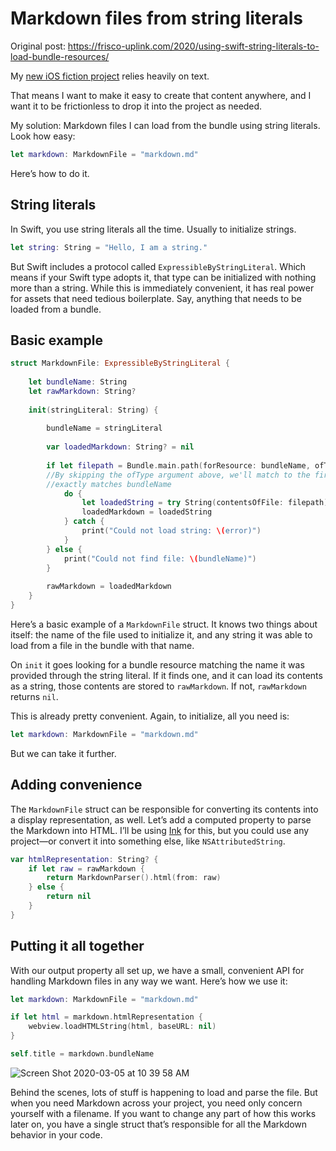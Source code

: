 # Markdown files from string literals

Original post: https://frisco-uplink.com/2020/using-swift-string-literals-to-load-bundle-resources/

My [new iOS fiction project](https://twitter.com/_danilo/status/1227650622377414656) relies heavily on text.

That means I want to make it easy to create that content anywhere, and I want it to be frictionless to drop it into the project as needed.

My solution: Markdown files I can load from the bundle using string literals. Look how easy:

```swift
let markdown: MarkdownFile = "markdown.md"
```

Here’s how to do it.

String literals
---------------

In Swift, you use string literals all the time. Usually to initialize strings.

```swift
let string: String = "Hello, I am a string."
```

But Swift includes a protocol called `ExpressibleByStringLiteral`. Which means if your Swift type adopts it, that type can be initialized with nothing more than a string. While this is immediately convenient, it has real power for assets that need tedious boilerplate. Say, anything that needs to be loaded from a bundle.

Basic example
-------------

```swift
struct MarkdownFile: ExpressibleByStringLiteral {
    
    let bundleName: String
    let rawMarkdown: String?
    
    init(stringLiteral: String) {
        
        bundleName = stringLiteral
        
        var loadedMarkdown: String? = nil
                
        if let filepath = Bundle.main.path(forResource: bundleName, ofType: nil) {
        //By skipping the ofType argument above, we'll match to the first file whose name
        //exactly matches bundleName
            do {
                let loadedString = try String(contentsOfFile: filepath)
                loadedMarkdown = loadedString
            } catch {
                print("Could not load string: \(error)")
            }
        } else {
            print("Could not find file: \(bundleName)")
        }
        
        rawMarkdown = loadedMarkdown
    }
}
```

Here’s a basic example of a `MarkdownFile` struct. It knows two things about itself: the name of the file used to initialize it, and any string it was able to load from a file in the bundle with that name.

On `init` it goes looking for a bundle resource matching the name it was provided through the string literal. If it finds one, and it can load its contents as a string, those contents are stored to `rawMarkdown`. If not, `rawMarkdown` returns `nil`.

This is already pretty convenient. Again, to initialize, all you need is:

```swift
let markdown: MarkdownFile = "markdown.md"
```

But we can take it further.

Adding convenience
------------------

The `MarkdownFile` struct can be responsible for converting its contents into a display representation, as well. Let’s add a computed property to parse the Markdown into HTML. I’ll be using [Ink](https://github.com/JohnSundell/Ink) for this, but you could use any project—or convert it into something else, like `NSAttributedString`.

```swift
var htmlRepresentation: String? {
    if let raw = rawMarkdown {
        return MarkdownParser().html(from: raw)
    } else {
        return nil
    }
}
```

Putting it all together
-----------------------

With our output property all set up, we have a small, convenient API for handling Markdown files in any way we want. Here’s how we use it:

```swift
let markdown: MarkdownFile = "markdown.md"

if let html = markdown.htmlRepresentation {
    webview.loadHTMLString(html, baseURL: nil)
}

self.title = markdown.bundleName
```
![Screen Shot 2020-03-05 at 10 39 58 AM](https://user-images.githubusercontent.com/213358/75999380-1cf13600-5ed0-11ea-82b2-c1f2ff5a19ec.png)

Behind the scenes, lots of stuff is happening to load and parse the file. But when you need Markdown across your project, you need only concern yourself with a filename. If you want to change any part of how this works later on, you have a single struct that’s responsible for all the Markdown behavior in your code.
